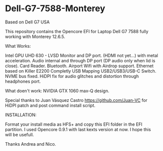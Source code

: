 # Dell-G7-7588-Monterey
Based on Dell G7 USA

This repository contains the Opencore EFI for Laptop Dell G7 7588 fully working with Monterey 12.6.5.

What Works:

Intel GPU UHD 630 - LVSD Monitor and DP port. (HDMI not yet...) with metal acceleration.
Audio internal and through DP port (DP audio only when lid is close).
Card Reader.
Bluetooth.
Airport Wifi with Airdrop support.
Ethernet based on Killer E2200
Completly USB Mapping USB2/USB3/USB-C Switch.
NVME bus fixed.
HiDPI fix for audio glitches and distortion through headphones port.

What doen't work:
NVIDIA GTX 1060 max-Q design.

Special thanks to Juan Vásquez Castro https://github.com/Juan-VC for HiDPI patch and post command install script.

INSTALLATION:

Format your install media as HFS+ and copy this EFI folder in the EFI partition. I used Opencore 0.9.1 with last kexts version at now.
I hope this will be usefull.

Thanks Andrea and Nico.
